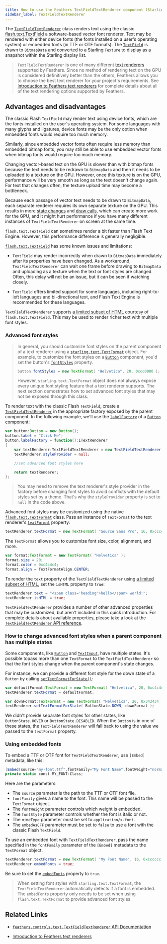 ```yaml
---
title: How to use the Feathers TextFieldTextRenderer component (Starling version)
sidebar_label: TextFieldTextRenderer
---
```


The [`TextFieldTextRenderer`](/api-reference/feathers/controls/text/TextFieldTextRenderer.html) class renders text using the classic [flash.text.TextField](http://help.adobe.com/en_US/FlashPlatform/reference/actionscript/3/flash/text/TextField.html) a software-based vector font renderer. Text may be rendered with either device fonts (the fonts installed on a user's operating system) or embedded fonts (in TTF or OTF formats). The [`TextField`](http://help.adobe.com/en_US/FlashPlatform/reference/actionscript/3/flash/text/engine/TextBlock.html) is drawn to `BitmapData` and converted to a Starling `Texture` to display as a snapshot within the Starling display list.

> `TextFieldTextRenderer` is one of many different [text renderers](./text-renderers.md) supported by Feathers. Since no method of rendering text on the GPU is considered definitively better than the others, Feathers allows you to choose the best text renderer for your project's requirements. See [Introduction to Feathers text renderers](./text-renderers.md) for complete details about all of the text rendering options supported by Feathers.

## Advantages and disadvantages

The classic Flash `TextField` may render text using device fonts, which are the fonts installed on the user's operating system. For some languages with many glyphs and ligatures, device fonts may be the only option when embedded fonts would require too much memory.

Similarly, since embedded vector fonts often require less memory than embedded bitmap fonts, you may still be able to use embedded vector fonts when bitmap fonts would require too much memory.

Changing vector-based text on the GPU is slower than with bitmap fonts because the text needs to be redrawn to `BitmapData` and then it needs to be uploaded to a texture on the GPU. However, once this texture is on the GPU, performance will be very smooth as long as the text doesn't change again. For text that changes often, the texture upload time may become a bottleneck.

Because each passage of vector text needs to be drawn to `BitmapData`, each separate renderer requires its own separate texture on the GPU. This results in more [state changes](http://wiki.starling-framework.org/manual/performance_optimization#minimize_state_changes) and [draw calls](./faq/draw-calls.md), which can create more work for the GPU, and it might hurt performance if you have many different instances of `TextFieldTextRenderer` on screen at the same time.

`flash.text.TextField` can sometimes render a bit faster than Flash Text Engine. However, this performance difference is generally negligible.

[`flash.text.TextField`](http://help.adobe.com/en_US/FlashPlatform/reference/actionscript/3/flash/text/TextField.html) has some known issues and limitations:

- `TextField` may render incorrectly when drawn to `BitmapData` immediately after its properties have been changed. As a workaround, `TextFieldTextRenderer` can wait one frame before drawing to `BitmapData` and uploading as a texture when the text or font styles are changed. Often, this delay will not be an issue, but it can be seen if watching closely.

- `TextField` offers limited support for some languages, including right-to-left languages and bi-directional text, and Flash Text Engine is recommended for these languages.

`TextFieldTextRenderer` supports [a limited subset of HTML](http://help.adobe.com/en_US/FlashPlatform/reference/actionscript/3/flash/text/TextField.html#htmlText) courtesy of `flash.text.TextField`. This may be used to render richer text with multiple font styles.

### Advanced font styles

> In general, you should customize font styles on the parent component of a text renderer using a [`starling.text.TextFormat`](http://doc.starling-framework.org/current/starling/text/TextFormat.html) object. For example, to customize the font styles on a [`Button`](./button.md) component, you'd set the button's [`fontStyles`](/api-reference/feathers/controls/Button.html#fontStyles) property.
>
> ```actionscript
> button.fontStyles = new TextFormat( "Helvetica", 20, 0xcc0000 );
> ```
>
> However, `starling.text.TextFormat` object does not always expose every unique font styling feature that a text renderer supports. The next section demostrates how to set advanced font styles that may not be exposed through this class.

To render text with the classic Flash `TextField`, create a [`TextFieldTextRenderer`](/api-reference/feathers/controls/text/TextFieldTextRenderer.html) in the appropriate factory exposed by the parent component. In the following example, we'll use the [`labelFactory`](/api-reference/feathers/controls/Button.html#labelFactory) of a [`Button`](./button.md) component:

```actionscript
var button:Button = new Button();
button.label = "Click Me";
button.labelFactory = function():ITextRenderer
{
	var textRenderer:TextFieldTextRenderer = new TextFieldTextRenderer();
	textRenderer.styleProvider = null;

	//set advanced font styles here

	return textRenderer;
};
```

> You may need to remove the text renderer's style provider in the factory before changing font styles to avoid conflicts with the default styles set by a theme. That's why the `styleProvider` property is set to `null` in the code above.

Advanced font styles may be customized using the native [`flash.text.TextFormat`](http://help.adobe.com/en_US/FlashPlatform/reference/actionscript/3/flash/text/TextFormat.html) class. Pass an instance of `TextFormat` to the text renderer's [`textFormat`](/api-reference/feathers/controls/text/TextFieldTextRenderer.html#textFormat) property:

```actionscript
textRenderer.textFormat = new TextFormat( "Source Sans Pro", 16, 0xcccccc );
```

The `TextFormat` allows you to customize font size, color, alignment, and more.

```actionscript
var format:TextFormat = new TextFormat( "Helvetica" );
format.size = 20;
format.color = 0xc4c4c4;
format.align = TextFormatAlign.CENTER;
```

To render the `text` property of the `TextFieldTextRenderer` using [a limited subset of HTML](http://help.adobe.com/en_US/FlashPlatform/reference/actionscript/3/flash/text/TextField.html#htmlText), set the `isHTML` property to `true`:

```actionscript
textRenderer.text = "<span class='heading'>hello</span> world!";
textRenderer.isHTML = true;
```

`TextFieldTextRenderer` provides a number of other advanced properties that may be customized, but aren't included in this quick introduction. For complete details about available properties, please take a look at the [`TextFieldTextRenderer` API reference](/api-reference/feathers/controls/text/TextFieldTextRenderer.html).

### How to change advanced font styles when a parent component has multiple states

Some components, like [`Button`](./button.md) and [`TextInput`](./text-input.md), have multiple states. It's possible topass more than one `TextFormat` to the `TextFieldTextRenderer` so that the font styles change when the parent component's state changes.

For instance, we can provide a different font style for the down state of a `Button` by calling [`setTextFormatForState()`](</api-reference/feathers/controls/text/TextFieldTextRenderer.html#setTextFormatForState()>):

```actionscript
var defaultFormat:TextFormat = new TextFormat( "Helvetica", 20, 0xc4c4c4 );
textRenderer.textFormat = defaultFormat;

var downFormat:TextFormat = new TextFormat( "Helvetica", 20, 0x343434 );
textRenderer.setTextFormatForState( ButtonState.DOWN, downFormat );
```

We didn't provide separate font styles for other states, like `ButtonState.HOVER` or `ButtonState.DISABLED`. When the `Button` is in one of these states, the `TextFieldTextRenderer` will fall back to using the value we passed to the `textFormat` property.

### Using embedded fonts

To embed a TTF or OTF font for `TextFieldTextRenderer`, use `[Embed]` metadata, like this:

```actionscript
[Embed(source="my-font.ttf",fontFamily="My Font Name",fontWeight="normal",fontStyle="normal",mimeType="application/x-font",embedAsCFF="false")]
private static const MY_FONT:Class;
```

Here are the parameters:

- The `source` parameter is the path to the TTF or OTF font file.
- `fontFamily` gives a name to the font. This name will be passed to the `TextFormat` object.
- The `fontWeight` parameter controls which weight is embedded.
- The `fontStyle` parameter controls whether the font is italic or not.
- The `mimeType` parameter must be set to `application/x-font`.
- The `embedAsCFF` parameter must be set to `false` to use a font with the classic Flash `TextField`.

To use an embedded font with `TextFieldTextRenderer`, pass the name specified in the `fontFamily` parameter of the `[Embed]` metadata to the `TextFormat` object.

```actionscript
textRenderer.textFormat = new TextFormat( "My Font Name", 16, 0xcccccc );
textRenderer.embedFonts = true;
```

Be sure to set the [`embedFonts`](/api-reference/feathers/controls/text/TextFieldTextRenderer.html#embedFonts) property to `true`.

> When setting font styles with `starling.text.TextFormat`, the `TextFieldTextRenderer` automatically detects if a font is embedded. The `embedFonts` property only needs to be set when using `flash.text.TextFormat` to provide advanced font styles.

## Related Links

- [`feathers.controls.text.TextFieldTextRenderer` API Documentation](/api-reference/feathers/controls/text/TextFieldTextRenderer.html)

- [Introduction to Feathers text renderers](./text-renderers.md)
